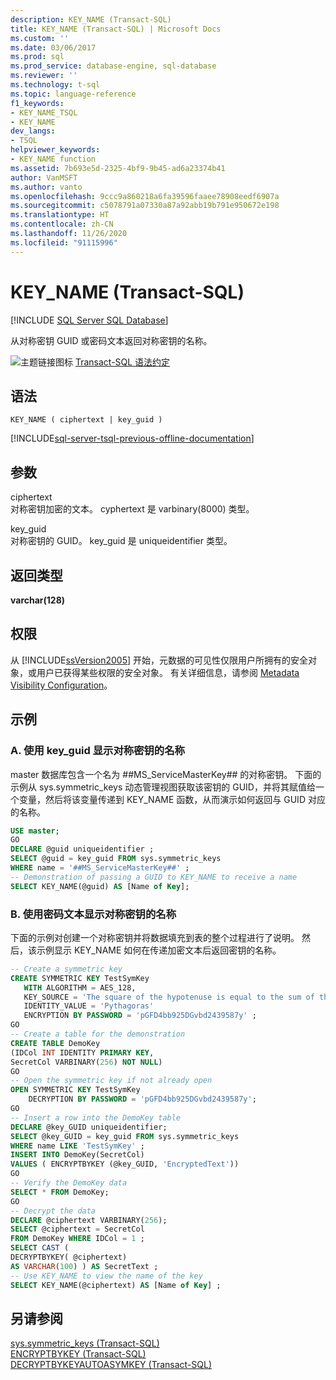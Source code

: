 ```yaml
---
description: KEY_NAME (Transact-SQL)
title: KEY_NAME (Transact-SQL) | Microsoft Docs
ms.custom: ''
ms.date: 03/06/2017
ms.prod: sql
ms.prod_service: database-engine, sql-database
ms.reviewer: ''
ms.technology: t-sql
ms.topic: language-reference
f1_keywords:
- KEY_NAME_TSQL
- KEY_NAME
dev_langs:
- TSQL
helpviewer_keywords:
- KEY_NAME function
ms.assetid: 7b693e5d-2325-4bf9-9b45-ad6a23374b41
author: VanMSFT
ms.author: vanto
ms.openlocfilehash: 9ccc9a860218a6fa39596faaee78908eedf6907a
ms.sourcegitcommit: c5078791a07330a87a92abb19b791e950672e198
ms.translationtype: HT
ms.contentlocale: zh-CN
ms.lasthandoff: 11/26/2020
ms.locfileid: "91115996"
---
```

# <a name="key_name-transact-sql"></a>KEY_NAME (Transact-SQL)
[!INCLUDE [SQL Server SQL Database](../../includes/applies-to-version/sql-asdb.md)]

  从对称密钥 GUID 或密码文本返回对称密钥的名称。  
  
 ![主题链接图标](../../database-engine/configure-windows/media/topic-link.gif "“主题链接”图标") [Transact-SQL 语法约定](../../t-sql/language-elements/transact-sql-syntax-conventions-transact-sql.md)  
  
## <a name="syntax"></a>语法  
  
```syntaxsql
KEY_NAME ( ciphertext | key_guid )   
```  
  
[!INCLUDE[sql-server-tsql-previous-offline-documentation](../../includes/sql-server-tsql-previous-offline-documentation.md)]

## <a name="arguments"></a>参数
 ciphertext  
 对称密钥加密的文本。 cyphertext 是 varbinary(8000) 类型。  
  
 key_guid  
 对称密钥的 GUID。 key_guid 是 uniqueidentifier 类型。  
  
## <a name="returned-types"></a>返回类型  
 **varchar(128)**  
  
## <a name="permissions"></a>权限  
 从 [!INCLUDE[ssVersion2005](../../includes/ssversion2005-md.md)] 开始，元数据的可见性仅限用户所拥有的安全对象，或用户已获得某些权限的安全对象。 有关详细信息，请参阅 [Metadata Visibility Configuration](../../relational-databases/security/metadata-visibility-configuration.md)。  
  
## <a name="examples"></a>示例  
  
### <a name="a-displaying-the-name-of-a-symmetric-key-using-the-key_guid"></a>A. 使用 key_guid 显示对称密钥的名称  
 master 数据库包含一个名为 ##MS_ServiceMasterKey## 的对称密钥。 下面的示例从 sys.symmetric_keys 动态管理视图获取该密钥的 GUID，并将其赋值给一个变量，然后将该变量传递到 KEY_NAME 函数，从而演示如何返回与 GUID 对应的名称。  
  
```sql  
USE master;  
GO  
DECLARE @guid uniqueidentifier ;  
SELECT @guid = key_guid FROM sys.symmetric_keys  
WHERE name = '##MS_ServiceMasterKey##' ;  
-- Demonstration of passing a GUID to KEY_NAME to receive a name  
SELECT KEY_NAME(@guid) AS [Name of Key];  
```  
  
### <a name="b-displaying-the-name-of-a-symmetric-key-using-the-cipher-text"></a>B. 使用密码文本显示对称密钥的名称  
 下面的示例对创建一个对称密钥并将数据填充到表的整个过程进行了说明。 然后，该示例显示 KEY_NAME 如何在传递加密文本后返回密钥的名称。  
  
```sql 
-- Create a symmetric key  
CREATE SYMMETRIC KEY TestSymKey   
   WITH ALGORITHM = AES_128,  
   KEY_SOURCE = 'The square of the hypotenuse is equal to the sum of the squares of the sides',  
   IDENTITY_VALUE = 'Pythagoras'  
   ENCRYPTION BY PASSWORD = 'pGFD4bb925DGvbd2439587y' ;  
GO  
-- Create a table for the demonstration  
CREATE TABLE DemoKey  
(IDCol INT IDENTITY PRIMARY KEY,  
SecretCol VARBINARY(256) NOT NULL)  
GO  
-- Open the symmetric key if not already open  
OPEN SYMMETRIC KEY TestSymKey   
    DECRYPTION BY PASSWORD = 'pGFD4bb925DGvbd2439587y';  
GO  
-- Insert a row into the DemoKey table  
DECLARE @key_GUID uniqueidentifier;  
SELECT @key_GUID = key_guid FROM sys.symmetric_keys  
WHERE name LIKE 'TestSymKey' ;  
INSERT INTO DemoKey(SecretCol)  
VALUES ( ENCRYPTBYKEY (@key_GUID, 'EncryptedText'))  
GO  
-- Verify the DemoKey data  
SELECT * FROM DemoKey;  
GO  
-- Decrypt the data  
DECLARE @ciphertext VARBINARY(256);  
SELECT @ciphertext = SecretCol  
FROM DemoKey WHERE IDCol = 1 ;  
SELECT CAST (  
DECRYPTBYKEY( @ciphertext)  
AS VARCHAR(100) ) AS SecretText ;  
-- Use KEY_NAME to view the name of the key  
SELECT KEY_NAME(@ciphertext) AS [Name of Key] ;  
```  
  
## <a name="see-also"></a>另请参阅  
 [sys.symmetric_keys (Transact-SQL)](../../relational-databases/system-catalog-views/sys-symmetric-keys-transact-sql.md)   
 [ENCRYPTBYKEY (Transact-SQL)](../../t-sql/functions/encryptbykey-transact-sql.md)   
 [DECRYPTBYKEYAUTOASYMKEY (Transact-SQL)](../../t-sql/functions/decryptbykeyautoasymkey-transact-sql.md)  
  
  
